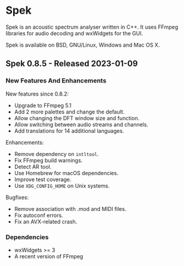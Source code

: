 # Spek

Spek is an acoustic spectrum analyser written in C++. It uses FFmpeg
libraries for audio decoding and wxWidgets for the GUI.

Spek is available on BSD, GNU/Linux, Windows and Mac OS X.

## Spek 0.8.5 - Released 2023-01-09

### New Features And Enhancements

New features since 0.8.2:

 * Upgrade to FFmpeg 5.1
 * Add 2 more palettes and change the default.
 * Allow changing the DFT window size and function.
 * Allow switching between audio streams and channels.
 * Add translations for 14 additional languages.

Enhancements:

 * Remove dependency on `intltool`.
 * Fix FFmpeg build warnings.
 * Detect AR tool.
 * Use Homebrew for macOS dependencies.
 * Improve test coverage.
 * Use `XDG_CONFIG_HOME` on Unix systems.

Bugfixes:

 * Remove association with .mod and MIDI files.
 * Fix autoconf errors.
 * Fix an AVX-related crash.

### Dependencies

 * wxWidgets >= 3
 * A recent version of FFmpeg
